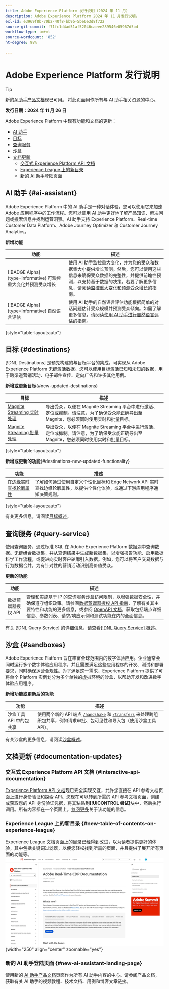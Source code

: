 ```yaml
---
title: Adobe Experience Platform 发行说明（2024 年 11 月）
description: Adobe Experience Platform 2024 年 11 月发行说明。
exl-id: e3969f8b-70b2-40f8-bb9b-5be6e3d8f722
source-git-commit: f71fc1d4ad51af52046caeee289546e05967d5bd
workflow-type: tm+mt
source-wordcount: '852'
ht-degree: 98%

---
```


# Adobe Experience Platform 发行说明

>[!TIP]
>
>新的[AI助手产品文档](../../ai-assistant/landing.md)现已可用。 将此页面用作所有与 AI 助手相关资源的中心。

**发行日期：2024 年 11 月 26 日**

Adobe Experience Platform 中现有功能和文档的更新：

- [AI 助手](#ai-assistant)
- [目标](#destinations)
- [查询服务](#query-service)
- [沙盒](#sandboxes)
- [文档更新](#documentation-updates)
   - [交互式 Experience Platform API 文档](#interactive-experience-platform-api-documentation)
   - [Experience League 上的新目录](#new-table-of-contents-on-experience-league)
   - [新的 AI 助手登陆页面](#new-ai-assistant-landing-page)

## AI 助手 {#ai-assistant}

Adobe Experience Platform 中的 AI 助手是一种对话体验，您可以使用它来加速 Adobe 应用程序中的工作流程。您可以使用 AI 助手更好地了解产品知识、解决问题或搜索信息并找到运营洞察。AI 助手支持 Experience Platform、Real-time Customer Data Platform、Adobe Journey Optimizer 和 Customer Journey Analytics。

**新增功能**

| 功能 | 描述 |
| --- | --- |
| [!BADGE Alpha]{type=Informative} 可监控重大变化并预测受众增长 | 使用 AI 助手监控重大变化，并为您的受众和数据集大小提供增长预测。然后，您可以使用这些信息来确保受众数据的完整性，并提供前瞻性预测，以支持基于数据的决策。若要了解更多信息，请阅读[监控重大变化和预测受众增长](../../ai-assistant/new-features/audience-forecasting.md)的指南。 |
| [!BADGE Alpha]{type=Informative} 自然语言评估 | 使用 AI 助手的自然语言评估功能根据简单的对话问题估计受众规模并预测受众倾向。如需了解更多信息，请阅读[使用 AI 助手进行自然语言评估](../../ai-assistant/new-features/natural-language.md)的指南。 |

{style="table-layout:auto"}

## 目标 {#destinations}

[!DNL Destinations] 是预先构建的与目标平台的集成，可实现从 Adobe Experience Platform 无缝激活数据。您可以使用目标激活已知和未知的数据，用于跨渠道营销活动、电子邮件宣传、定向广告和许多其他用例。

**新增或更新目标**{#new-updated-destinations}

| 目标 | 描述 |
| --- | --- |
| [Magnite Streaming 实时处理](/help/destinations/catalog/advertising/magnite-streaming.md) | 导出受众，以便在 Magnite Streaming 平台中进行激活、定位或抑制。请注意，为了确保受众能正确导出至 Magnite，您必须同时使用实时和批量目标。 |
| [Magnite Streaming 批量处理](/help/destinations/catalog/advertising/magnite-batch.md) | 导出受众，以便在 Magnite Streaming 平台中进行激活、定位或抑制。请注意，为了确保受众能正确导出至 Magnite，您必须同时使用实时和批量目标。 |

{style="table-layout:auto"}

**新增或更新的功能**{#destinations-new-updated-functionality}

| 功能 | 描述 |
| --- | --- |
| [在边缘实时查找轮廓属性](/help/destinations/ui/activate-edge-profile-lookup.md) | 了解如何通过使用自定义个性化目标和 Edge Network API 实时查找边缘轮廓属性，以提供个性化体验，或通过下游应用程序通知决策规则。 |

{style="table-layout:auto"}

有关更多信息，请阅读[目标概述](../../destinations/home.md)。

## 查询服务 {#query-service}

使用查询服务，通过标准 SQL 在 Adobe Experience Platform 数据湖中查询数据。无缝组合数据集，并从查询结果中生成新数据集，以增强报告功能、启用数据科学工作流程，或促进向实时客户轮廓引入数据。例如，您可以将客户交易数据与行为数据合并，为有针对性的营销活动识别高价值受众。

**更新的功能**

| 功能 | 描述 |
| --- | --- |
| 数据蒸馏器授权 API | 管理和实施基于 IP 的查询服务沙盒访问限制，以增强数据安全性，并确保遵守组织政策。请参阅[数据蒸馏器授权 API 指南](../../query-service/auth-api/overview.md)，了解有关其主要特性和功能的更多信息，或参阅 [OpenAPI 文档](https://developer.adobe.com/experience-platform-apis/references/data-distiller-auth/)，获取包括端点详细信息、参数列表、请求/响应示例和测试功能在内的全面信息。 |

有关 [!DNL Query Service] 的详细信息，请查看[[!DNL Query Service] 概述](../../query-service/home.md)。

## 沙盒 {#sandboxes}

Adobe Experience Platform 旨在丰富全球范围内的数字体验应用。企业通常会同时运行多个数字体验应用程序，并且需要满足这些应用程序的开发、测试和部署要求，同时确保运营合规性。为了满足这一需求，Experience Platform 提供了可将单个 Platform 实例划分为多个单独的虚拟环境的沙盒，以帮助开发和改进数字体验应用程序。

**新增功能或更新后的功能**

| 功能 | 描述 |
| --- | --- |
| 沙盒工具 API 中的包共享 | 使用两个新的 API 端点 [`/handshake`](../../sandboxes/sandbox-tooling-api/packages.md#org-linking) 和 [`/transfers`](../../sandboxes/sandbox-tooling-api/packages.md#transfer-packages) 来处理跨组织包共享，例如请求审批、包可见性和导入包（使用沙盒工具 API）。 |

有关沙盒的更多信息，请阅读[沙盒概述](../../sandboxes/home.md)。

## 文档更新 {#documentation-updates}

### 交互式 Experience Platform API 文档 {#interactive-api-documentation}

[Experience Platform API 文档](https://developer.adobe.com/experience-platform-apis/)现已完全实现交互，允许您直接在 API 参考文档页面上进行身份验证和探索 API。您现在可以转到所需的 API 参考文档页面，创建或获取您的 API 身份验证凭据，将其粘贴到&#x200B;**[!UICONTROL 尝试]**&#x200B;块中，然后执行调用。所有内容都在一个页面上。[参阅更多](/help/landing/api-authentication.md#get-credentials-functionality)关于该功能的信息。

### Experience League 上的新目录 {#new-table-of-contents-on-experience-league}

Experience League 文档页面上的目录已经得到改进，以为读者提供更好的体验，其中包括关键词过滤器，以便您轻松找到所需的页面，并且提供了展开所有页面的功能等。 <br> ![新的目录体验包括关键词过滤器和扩展所有页面的能力。](../2024/assets/november/new-toc-experience.gif "新的目录体验包括关键词过滤器和扩展所有页面的能力。"){width="250" align="center" zoomable="yes"}

### 新的 AI 助手登陆页面 {#new-ai-assistant-landing-page}

使用新的 [AI 助手产品文档](../../ai-assistant/landing.md)页面作为所有 AI 助手内容的中心。请参阅产品文档，获取有关 AI 助手的视频教程、技术文档、用例和博客文章链接。
